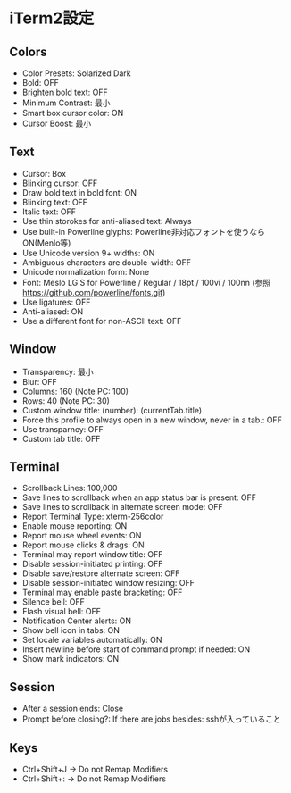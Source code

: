 # iTerm2設定

## Colors

* Color Presets: Solarized Dark
* Bold: OFF
* Brighten bold text: OFF
* Minimum Contrast: 最小
* Smart box cursor color: ON
* Cursor Boost: 最小

## Text

* Cursor: Box
* Blinking cursor: OFF
* Draw bold text in bold font: ON
* Blinking text: OFF
* Italic text: OFF
* Use thin storokes for anti-aliased text: Always
* Use built-in Powerline glyphs: Powerline非対応フォントを使うならON(Menlo等)
* Use Unicode version 9+ widths: ON
* Ambiguous characters are double-width: OFF
* Unicode normalization form: None
* Font: Meslo LG S for Powerline / Regular / 18pt / 100vi / 100nn (参照 https://github.com/powerline/fonts.git)
* Use ligatures: OFF
* Anti-aliased: ON
* Use a different font for non-ASCII text: OFF

## Window

* Transparency: 最小
* Blur: OFF
* Columns: 160 (Note PC: 100)
* Rows: 40 (Note PC: 30)
* Custom window title: \(number): \(currentTab.title)
* Force this profile to always open in a new window, never in a tab.: OFF
* Use transparncy: OFF
* Custom tab title: OFF

## Terminal

* Scrollback Lines: 100,000
* Save lines to scrollback when an app status bar is present: OFF
* Save lines to scrollback in alternate screen mode: OFF
* Report Terminal Type: xterm-256color
* Enable mouse reporting: ON
* Report mouse wheel events: ON
* Report mouse clicks & drags: ON
* Terminal may report window title: OFF
* Disable session-initiated printing: OFF
* Disable save/restore alternate screen: OFF
* Disable session-initiated window resizing: OFF
* Terminal may enable paste bracketing: OFF
* Silence bell: OFF
* Flash visual bell: OFF
* Notification Center alerts: ON
* Show bell icon in tabs: ON
* Set locale variables automatically: ON
* Insert newline before start of command prompt if needed: ON
* Show mark indicators: ON

## Session

* After a session ends: Close
* Prompt before closing?: If there are jobs besides: sshが入っていること

## Keys

* Ctrl+Shift+J → Do not Remap Modifiers
* Ctrl+Shift+: → Do not Remap Modifiers
